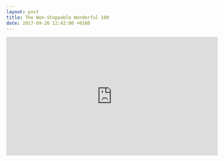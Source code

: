 ```yaml
---
layout: post
title: The Won-Stoppable Wonderful 100
date: 2017-09-26 12:42:00 +0100
---
```

<iframe width="560" height="315" src="https://www.youtube.com/embed/H9jbdsTkTmQ" frameborder="0" allowfullscreen></iframe>